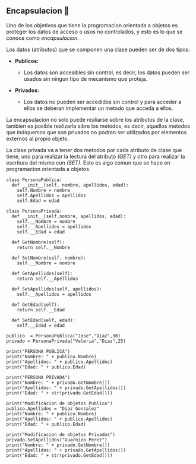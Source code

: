## **Encapsulacion** 🔕 

Uno de los objetivos que tiene la programacion orientada a objetos es proteger los datos de acceso o usos no controlados, y esto es lo que se conoce como *encapsulacion*.

Los datos (atributos) que se componen una clase pueden ser de dos tipos:

- **Publicos:**
  - Los datos son accesibles sin control, es decir, los datos pueden ser usados sin ningun tipo de mecanismo que proteja.

- **Privados:**
  - Los datos no pueden ser accedidos sin control  y para acceder a ellos se deberan implementar un metodo que acceda a ellos.

La encapsulacion no solo puede realiarse sobre los atributos de la clase, tambien es posible realizarla sibre los metodos, es decir, aquellos metodos que indiquemos que son privados no podran ser utilizados por elementos externos al propio objeto.

La clase privada va a tener dos metodos por cada atributo de clase que tiene, uno para realizar la lectura del atributo *(GET)* y otro para realizar la escritura del mismo con *(SET)*. Esto es algo comun que se hace en programacion orientada a objetos.

```
class PersonaPublica:
  def __init__(self, nombre, apellidos, edad):
    self.Nombre = nombre
    self.Apellidos = apellidos
    self.Edad = edad

class PersonaPrivada:
  def __init__(self,nombre, apellidos, edad):
    self.__Nombre = nombre
    self.__Apellidos = apellidos
    self.__Edad = edad

  def GetNombre(self):
    return self.__Nombre

  def SetNombre(self, nombre):
    self.__Nombre = nombre

  def GetApellidos(self):
    return self.__Apellidos

  def SetApellidos(self, apellidos):
    self.__Apellidos = apellidos

  def GetEdad(self):
    return self.__Edad

  def SetEdad(self, edad):
    self.__Edad = edad

publico  = PersonaPublica("Jose","Diaz",30)
privado = PersonaPrivada("Valeria","Diaz",25)

print("PERSONA PUBLICA")
print("Nombre: " + publico.Nombre)
print("Apellidos: " + publico.Apellidos)
print("Edad: " + publico.Edad)

print("PERSONA PRIVADA")
print("Nombre: " + privado.GetNombre())
print("Apellidos: " + privado.GetApellidos())
print("Edad: " + str(privado.GetEdad()))

print("Modificacion de objetos Publico")
publico.Apellidos = "Diaz Gonzalez"
print("Nombre: " + publico.Nombre)
print("Apellidos: " + publico.Apellidos)
print("Edad: " + publico.Edad)

print("Modificacion de objetos Privados")
privado.SetApellidos("Guarnizo Perez")
print("Nombre: " + privado.GetNombre())
print("Apellidos: " + privado.GetApellidos())
print("Edad: " + str(privado.GetEdad()))
```